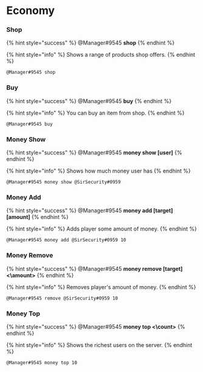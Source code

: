 # Economy

### Shop

{% hint style="success" %}
@Manager\#9545 **shop**
{% endhint %}

{% hint style="info" %}
Shows a range of products shop offers.
{% endhint %}

```text
@Manager#9545 shop
```

### Buy

{% hint style="success" %}
@Manager\#9545 **buy**
{% endhint %}

{% hint style="info" %}
You can buy an item from shop.
{% endhint %}

```text
@Manager#9545 buy
```

### Money Show

{% hint style="success" %}
@Manager\#9545 **money show \[user\]**
{% endhint %}

{% hint style="info" %}
Shows how much money user has
{% endhint %}

```text
@Manager#9545 money show @SirSecurity#0959
```

### Money Add

{% hint style="success" %}
@Manager\#9545 **money add \[target\] \[amount\]**
{% endhint %}

{% hint style="info" %}
Adds player some amount of money.
{% endhint %}

```text
@Manager#9545 money add @SirSecurity#0959 10
```

### Money Remove

{% hint style="success" %}
@Manager\#9545 **money remove \[target\] \<\amount\>**
{% endhint %}

{% hint style="info" %}
Removes player's amount of money.
{% endhint %}

```text
@Manager#9545 remove @SirSecurity#0959 10
```

### Money Top

{% hint style="success" %}
@Manager\#9545 **money top \<\count\>**
{% endhint %}

{% hint style="info" %}
Shows the richest users on the server.
{% endhint %}

```text
@Manager#9545 money top 10
```
